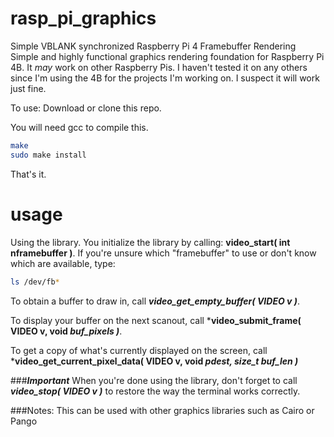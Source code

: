 # rasp_pi_graphics
Simple VBLANK synchronized Raspberry Pi 4 Framebuffer Rendering
Simple and highly functional graphics rendering foundation for Raspberry Pi 4B.  It *may* work on other Raspberry Pis.  I haven't tested it on any others since I'm using the 4B for the projects I'm working on.  I suspect it will work just fine.

To use:
Download or clone this repo.

You will need gcc to compile this.
```bash
make
sudo make install
```

That's it.

# usage
Using the library.
You initialize the library by calling: **video_start( int nframebuffer )**.  If you're unsure which "framebuffer" to use or don't know which are available, type: 
```bash
ls /dev/fb*
```
To obtain a buffer to draw in, call ***video_get_empty_buffer( VIDEO v )***.

To display your buffer on the next scanout, call ***video_submit_frame( VIDEO v, void *buf_pixels )***.

To get a copy of what's currently displayed on the screen, call ***video_get_current_pixel_data( VIDEO v, void *pdest, size_t buf_len )***

###***_Important_***
When you're done using the library, don't forget to call ***video_stop( VIDEO v )*** to restore the way the terminal works correctly.

###Notes:
This can be used with other graphics libraries such as Cairo or Pango



